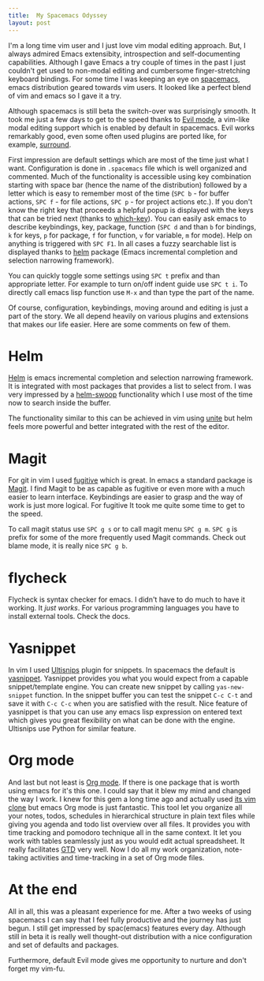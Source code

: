 ```yaml
---
title:  My Spacemacs Odyssey
layout: post
---
```


I'm a long time vim user and I just love vim modal editing approach. But, I
always admired Emacs extensibity, introspection and self-documenting
capabilities. Although I gave Emacs a try couple of times in the past I just
couldn't get used to non-modal editing and cumbersome finger-stretching keyboard
bindings. For some time I was keeping an eye
on [spacemacs](http://spacemacs.org/), emacs distribution geared towards vim
users. It looked like a perfect blend of vim and emacs so I gave it a try.

Although spacemacs is still beta the switch-over was surprisingly smooth. It
took me just a few days to get to the speed thanks
to [Evil mode](https://www.emacswiki.org/emacs/Evil), a vim-like modal editing
support which is enabled by default in spacemacs. Evil works remarkably good,
even some often used plugins are ported like, for
example, [surround](https://github.com/tpope/vim-surround).

<!--more-->

First impression are default settings which are most of the time just what I
want. Configuration is done in `.spacemacs` file which is well organized and
commented. Much of the functionality is accessible using key combination
starting with space bar (hence the name of the distribution) followed by a
letter which is easy to remember most of the time (`SPC b` - for buffer actions,
`SPC f` - for file actions, `SPC p` - for project actions etc.). If you don't
know the right key that proceeds a helpful popup is displayed with the keys that
can be tried next (thanks
to [which-key](https://github.com/justbur/emacs-which-key)). You can easily ask
emacs to describe keybindings, key, package, function (`SPC d` and than `b` for
bindings, `k` for keys, `p` for package, `f` for function, `v` for variable, `m`
for mode). Help on anything is triggered with `SPC F1`. In all cases a fuzzy
searchable list is displayed thanks
to [helm](https://github.com/emacs-helm/helm) package (Emacs incremental
completion and selection narrowing framework).

You can quickly toggle some settings using `SPC t` prefix and than appropriate
letter. For example to turn on/off indent guide use `SPC t i`. To directly call
emacs lisp function use `M-x` and than type the part of the name.

Of course, configuration, keybindings, moving around and editing is just a part
of the story. We all depend heavily on various plugins and extensions that makes
our life easier. Here are some comments on few of them.

# Helm

[Helm](https://github.com/emacs-helm/helm) is emacs incremental completion and
selection narrowing framework. It is integrated with most packages that provides
a list to select from. I was very impressed by
a [helm-swoop](https://www.emacswiki.org/emacs/HelmSwoop) functionality which I
use most of the time now to search inside the buffer.

The functionality similar to this can be achieved in vim
using [unite](https://github.com/Shougo/unite.vim) but helm feels more powerful
and better integrated with the rest of the editor.

# Magit

For git in vim I used [fugitive](https://github.com/tpope/vim-fugitive) which is
great. In emacs a standard package is [Magit](https://github.com/magit/magit). I
find Magit to be as capable as fugitive or even more with a much easier to learn
interface. Keybindings are easier to grasp and the way of work is just more
logical. For fugitive It took me quite some time to get to the speed.

To call magit status use `SPC g s` or to call magit menu `SPC g m`. `SPC g` is
prefix for some of the more frequently used Magit commands. Check out blame
mode, it is really nice `SPC g b`.


# flycheck

Flycheck is syntax checker for emacs. I didn't have to do much to have it
working. It *just works*. For various programming languages you have to install
external tools. Check the docs.

# Yasnippet

In vim I used [Ultisnips](https://github.com/SirVer/ultisnips) plugin for
snippets. In spacemacs the default
is [yasnippet](https://github.com/joaotavora/yasnippet). Yasnippet provides you
what you would expect from a capable snippet/template engine. You can create new
snippet by calling `yas-new-snippet` function. In the snippet buffer you can
test the snippet `C-c C-t` and save it with `C-c C-c` when you are satisfied
with the result. Nice feature of yasnippet is that you can use any emacs lisp
expression on entered text which gives you great flexibility on what can be done
with the engine. Ultisnips use Python for similar feature.


# Org mode

And last but not least is [Org mode](http://orgmode.org/). If there is one
package that is worth using emacs for it's this one. I could say that it blew my
mind and changed the way I work. I knew for this gem a long time ago and
actually used [its vim clone](https://github.com/jceb/vim-orgmode) but emacs
Org mode is just fantastic. This tool let you organize all your notes, todos,
schedules in hierarchical structure in plain text files while giving you agenda
and todo list overview over all files. It provides you with time tracking and
pomodoro technique all in the same context. It let you work with tables
seamlessly just as you would edit actual spreadsheet. It really
facilitates [GTD](http://gettingthingsdone.com/) very well. Now I do all my work
organization, note-taking activities and time-tracking in a set of Org mode
files.


# At the end

All in all, this was a pleasant experience for me. After a two weeks of using
spacemacs I can say that I feel fully productive and the journey has just
begun. I still get impressed by spac(emacs) features every day. Although still
in beta it is really well thought-out distribution with a nice configuration and
set of defaults and packages.

Furthermore, default Evil mode gives me opportunity to nurture and don't forget
my vim-fu.


